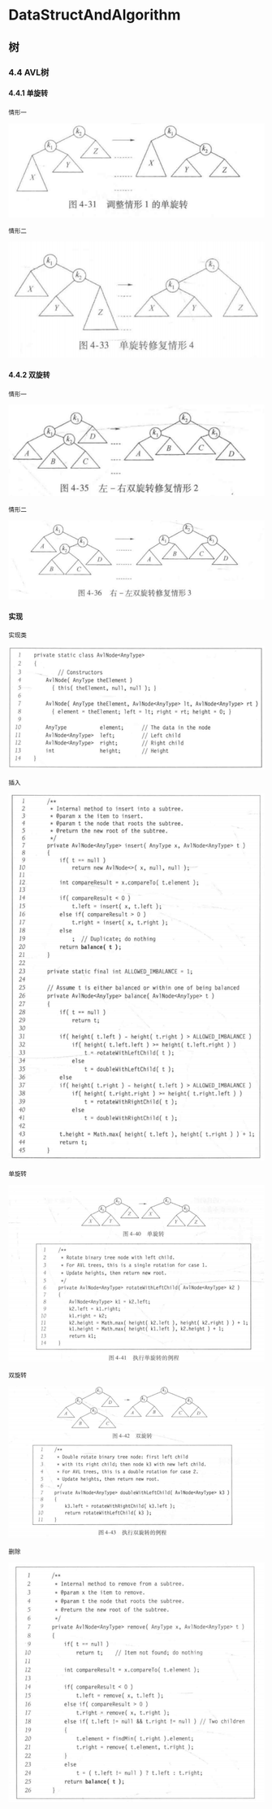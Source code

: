 # DataStructAndAlgorithm

## 树

### 4.4 AVL树
#### 4.4.1 单旋转

`情形一`

![](Resources/AVLTree_SingleRotate1.png)

`情形二`

![](Resources/AVLTree_SingleRotate2.png)

#### 4.4.2 双旋转

`情形一`

![](Resources/AVLTree_DoubleRotate1.png)

`情形二`

![](Resources/AVLTree_DoubleRotate2.png)

#### 实现
`实现类`

![](Resources/AVLTree_JavaClass.png)

`插入`

![](Resources/AVLTree_JavaInsert.png)

`单旋转`

![](Resources/AVLTree_JavaSingleRotateWithLeftChild.png)

`双旋转`

![](Resources/AVLTree_JavaDoubleRotateWithLeftChild.png)

`删除`

![](Resources/AVLTree_JavaDelete.png)